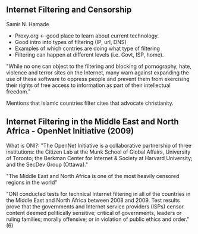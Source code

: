 Internet Filtering and Censorship
---------------------------------
Samir N. Hamade
* Proxy.org <- good place to learn about current technology.
* Good intro into types of filtering (IP, url, DNS)
* Examples of which contries are doing what type of filtering
* Filtering can happen at different levels (i.e. Govt, ISP, home).

"While no one can object to the filtering and
blocking of pornography, hate, violence and terror
sites on the Internet, many warn against expanding
the use of these software to oppress people and
prevent them from exercising their rights of free
access to information as part of their intellectual
freedom."

Mentions that Islamic countries filter cites that advocate christianity.

Internet Filtering in the Middle East and North Africa - OpenNet Initiative (2009)
----------------------------------------------------------------------------------
What is ONI?:
"The OpenNet Initiative is a collaborative partnership of three institutions: the Citizen Lab at the
Munk School of Global Affairs, University of Toronto; the Berkman Center for Internet & Society at
Harvard University; and the SecDev Group (Ottawa)."

"The Middle East and North Africa is one of
the most heavily censored regions in the
world"

"ONI conducted tests for technical Internet
filtering in all of the countries in the
Middle East and North Africa between
2008 and 2009. Test results prove that
the governments and Internet service
providers (ISPs) censor content deemed
politically sensitive; critical of
governments, leaders or ruling families;
morally offensive; or in violation of public
ethics and order." (6)
